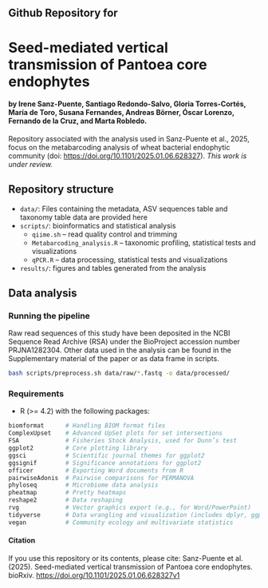 ## Github Repository for
# Seed-mediated vertical transmission of Pantoea core endophytes
#### by Irene Sanz-Puente, Santiago Redondo-Salvo, Gloria Torres-Cortés, María de Toro, Susana Fernandes, Andreas Börner, Óscar Lorenzo, Fernando de la Cruz, and Marta Robledo.

Repository associated with the analysis used in Sanz-Puente et al., 2025, focus on the metabarcoding analysis of wheat bacterial endophytic community (doi: https://doi.org/10.1101/2025.01.06.628327). 
<i>This work is under review.</i> 

## Repository structure
- `data/`: Files containing the metadata, ASV sequences table and taxonomy table data are provided here 
- `scripts/`: bioinformatics and statistical analysis  
  - `qiime.sh` – read quality control and trimming  
  - `Metabarcoding_analysis.R` – taxonomic profiling, statistical tests and visualizations   
  - `qPCR.R` – data processing, statistical tests and visualizations  
- `results/`: figures and tables generated from the analysis

## Data analysis
### Running the pipeline
Raw read sequences of this study have been deposited in the NCBI Sequence Read Archive (RSA) under the BioProject accession number PRJNA1282304. Other data used in the analysis can be found in the Supplementary material of the paper or as data frame in scripts.
```bash
bash scripts/preprocess.sh data/raw/*.fastq -o data/processed/
````
### Requirements
- R (>= 4.2) with the following packages:  
```r
biomformat      # Handling BIOM format files
ComplexUpset    # Advanced UpSet plots for set intersections
FSA             # Fisheries Stock Analysis, used for Dunn’s test
ggplot2         # Core plotting library
ggsci           # Scientific journal themes for ggplot2
ggsignif        # Significance annotations for ggplot2
officer         # Exporting Word documents from R
pairwiseAdonis  # Pairwise comparisons for PERMANOVA
phyloseq        # Microbiome data analysis
pheatmap        # Pretty heatmaps
reshape2        # Data reshaping
rvg             # Vector graphics export (e.g., for Word/PowerPoint)
tidyverse       # Data wrangling and visualization (includes dplyr, ggplot2, etc.)
vegan           # Community ecology and multivariate statistics
````

#### Citation
If you use this repository or its contents, please cite:
Sanz-Puente et al. (2025). Seed-mediated vertical transmission of Pantoea core endophytes. bioRxiv. https://doi.org/10.1101/2025.01.06.628327v1
